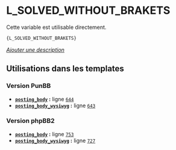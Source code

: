 # L_SOLVED_WITHOUT_BRAKETS


Cette variable est utilisable directement.

```html
{L_SOLVED_WITHOUT_BRAKETS}
```

[*Ajouter une description*](https://fa-tvars.appspot.com/var/L_SOLVED_WITHOUT_BRAKETS)

## Utilisations dans les templates

### Version PunBB
* __[`posting_body`](../tpl/var/punbb/posting_body.md#readme) :__ ligne [`644`](../tpl/src/punbb/posting_body.tpl#L644)
* __[`posting_body_wysiwyg`](../tpl/var/punbb/posting_body_wysiwyg.md#readme) :__ ligne [`643`](../tpl/src/punbb/posting_body_wysiwyg.tpl#L643)

### Version phpBB2
* __[`posting_body`](../tpl/var/subsilver/posting_body.md#readme) :__ ligne [`753`](../tpl/src/subsilver/posting_body.tpl#L753)
* __[`posting_body_wysiwyg`](../tpl/var/subsilver/posting_body_wysiwyg.md#readme) :__ ligne [`727`](../tpl/src/subsilver/posting_body_wysiwyg.tpl#L727)